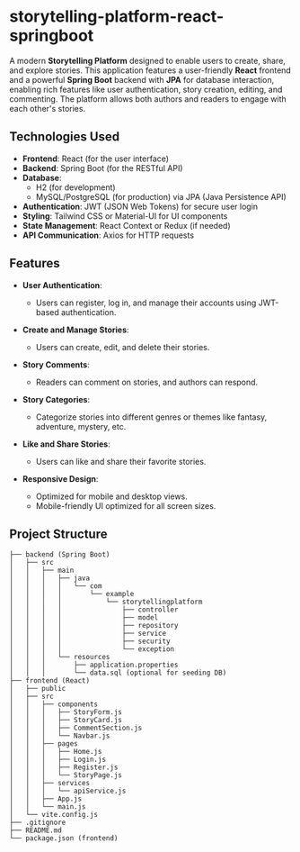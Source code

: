 
# storytelling-platform-react-springboot

A modern **Storytelling Platform** designed to enable users to create, share, and explore stories. This application features a user-friendly **React** frontend and a powerful **Spring Boot** backend with **JPA** for database interaction, enabling rich features like user authentication, story creation, editing, and commenting. The platform allows both authors and readers to engage with each other's stories.

## Technologies Used

- **Frontend**: React (for the user interface)
- **Backend**: Spring Boot (for the RESTful API)
- **Database**: 
  - H2 (for development) 
  - MySQL/PostgreSQL (for production) via JPA (Java Persistence API)
- **Authentication**: JWT (JSON Web Tokens) for secure user login
- **Styling**: Tailwind CSS or Material-UI for UI components
- **State Management**: React Context or Redux (if needed)
- **API Communication**: Axios for HTTP requests

## Features

- **User Authentication**: 
  - Users can register, log in, and manage their accounts using JWT-based authentication.

- **Create and Manage Stories**: 
  - Users can create, edit, and delete their stories.

- **Story Comments**: 
  - Readers can comment on stories, and authors can respond.

- **Story Categories**: 
  - Categorize stories into different genres or themes like fantasy, adventure, mystery, etc.

- **Like and Share Stories**: 
  - Users can like and share their favorite stories.

- **Responsive Design**: 
  - Optimized for mobile and desktop views.
  - Mobile-friendly UI optimized for all screen sizes.

## Project Structure

```plaintext
├── backend (Spring Boot)
│   ├── src
│   │   ├── main
│   │   │   ├── java
│   │   │   │   └── com
│   │   │   │       └── example
│   │   │   │           └── storytellingplatform
│   │   │   │               ├── controller
│   │   │   │               ├── model
│   │   │   │               ├── repository
│   │   │   │               ├── service
│   │   │   │               ├── security
│   │   │   │               └── exception
│   │   │   └── resources
│   │   │       ├── application.properties
│   │   │       └── data.sql (optional for seeding DB)
├── frontend (React)
│   ├── public
│   ├── src
│   │   ├── components
│   │   │   ├── StoryForm.js
│   │   │   ├── StoryCard.js
│   │   │   ├── CommentSection.js
│   │   │   └── Navbar.js
│   │   ├── pages
│   │   │   ├── Home.js
│   │   │   ├── Login.js
│   │   │   ├── Register.js
│   │   │   └── StoryPage.js
│   │   ├── services
│   │   │   └── apiService.js
│   │   ├── App.js
│   │   └── main.js
│   └── vite.config.js
├── .gitignore
├── README.md
└── package.json (frontend)

